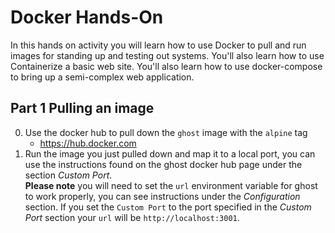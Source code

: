 # Docker Hands-On

In this hands on activity you will learn how to use Docker to pull and run images for standing up and testing out systems. You'll also learn how to use Containerize a basic web site. You'll also learn how to use docker-compose to bring up a semi-complex web application.


## Part 1 Pulling an image

0. Use the docker hub to pull down the `ghost` image with the `alpine` tag
    - https://hub.docker.com
0. Run the image you just pulled down and map it to a local port, you can use the instructions found on the ghost docker hub page under the section *Custom Port*.  
    **Please note** you will need to set the `url` environment variable for ghost to work properly, you can see instructions under the *Configuration* section. If you set the `Custom Port` to the port specified in the *Custom Port* section your `url` will be `http://localhost:3001`.
